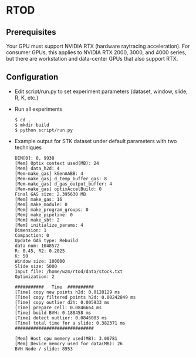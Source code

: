 # RTOD

## Prerequisites
Your GPU must support NVIDIA RTX (hardware raytracing acceleration). For consumer GPUs, this applies to NVIDIA RTX 2000, 3000, and 4000 series, but there are workstation and data-center GPUs that also support RTX.

## Configuration

- Edit script/run.py to set experiment parameters (dataset, window, slide, R, K, etc.)

- Run all experiments
    ```
    $ cd .
    $ mkdir build
    $ python script/run.py 
    ```

- Example output for STK dataset under default parameters with two techniques
    ```
    DIM[0]: 0, 9930
    [Mem] Optix context used(MB): 24
    [Mem] data_h2d: 4
    [Mem-make_gas] kGenAABB: 4
    [Mem-make_gas] d_temp_buffer_gas: 8
    [Mem-make_gas] d_gas_output_buffer: 4
    [Mem-make_gas] optixAccelBuild: 0
    Final GAS size: 2.395630 MB
    [Mem] make_gas: 16
    [Mem] make_module: 0
    [Mem] make_program_groups: 0
    [Mem] make_pipeline: 0
    [Mem] make_sbt: 2
    [Mem] initialize_params: 4
    Dimension: 1
    Compaction: 0
    Update GAS type: Rebuild
    data num: 1048572
    R: 0.45, R2: 0.2025
    K: 50
    Window size: 100000
    Slide size: 5000
    Input file: /home/wzm/rtod/data/stock.txt
    Optimization: 2

    ###########   Time  ##########
    [Time] copy new points h2d: 0.0128129 ms
    [Time] copy filtered points h2d: 0.00242849 ms
    [Time] copy outlier d2h: 0.005933 ms
    [Time] prepare cell: 0.0846664 ms
    [Time] build BVH: 0.188458 ms
    [Time] detect outlier: 0.0846083 ms
    [Time] total time for a slide: 0.382371 ms
    ##############################

    [Mem] Host cpu memery used(MB): 3.00781
    [Mem] Device memory used for data(MB): 26
    BVH Node / slide: 8953
    ```